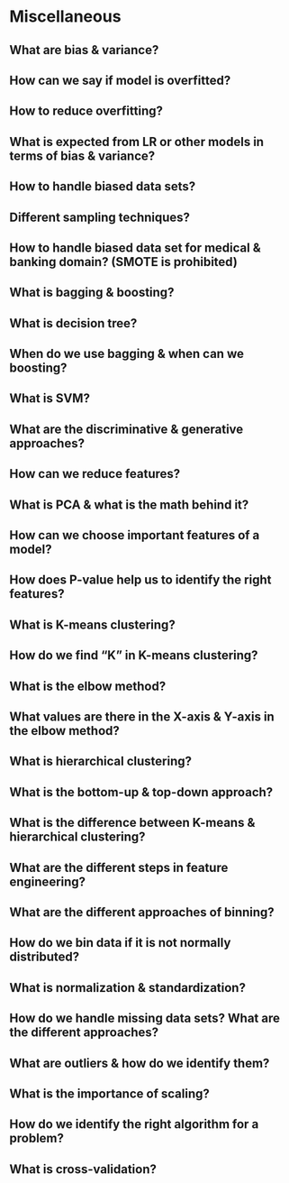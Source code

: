 # Miscellaneous

## What are bias & variance?

## How can we say if model is overfitted?

## How to reduce overfitting?

## What is expected from LR or other models in terms of bias & variance?

## How to handle biased data sets?

## Different sampling techniques?

## How to handle biased data set for medical & banking domain? (SMOTE is prohibited)

## What is bagging & boosting?

## What is decision tree?

## When do we use bagging & when can we boosting?

## What is SVM?

## What are the discriminative & generative approaches?

## How can we reduce features?

## What is PCA & what is the math behind it?

## How can we choose important features of a model?

## How does P-value help us to identify the right features?

## What is K-means clustering?

## How do we find “K” in K-means clustering?

## What is the elbow method?

## What values are there in the X-axis & Y-axis in the elbow method?

## What is hierarchical clustering?

## What is the bottom-up & top-down approach?

## What is the difference between K-means & hierarchical clustering?

## What are the different steps in feature engineering?

## What are the different approaches of binning?

## How do we bin data if it is not normally distributed?

## What is normalization & standardization?

## How do we handle missing data sets? What are the different approaches?

## What are outliers & how do we identify them?

## What is the importance of scaling?

## How do we identify the right algorithm for a problem?

## What is cross-validation?